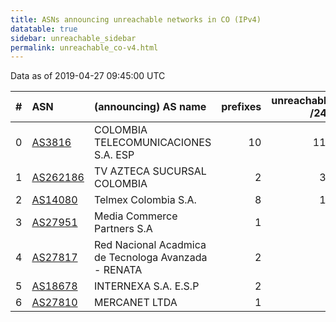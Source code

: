 ```yaml
---
title: ASNs announcing unreachable networks in CO (IPv4)
datatable: true
sidebar: unreachable_sidebar
permalink: unreachable_co-v4.html
---
```


Data as of 2019-04-27 09:45:00 UTC


<div class="datatable-begin"></div>

|   # | ASN                                      | (announcing) AS name                                 |   prefixes |   unreachable /24s |
|----:|:-----------------------------------------|:-----------------------------------------------------|-----------:|-------------------:|
|   0 | [AS3816](unreachable_AS3816-v4.html)     | COLOMBIA TELECOMUNICACIONES S.A. ESP                 |         10 |                119 |
|   1 | [AS262186](unreachable_AS262186-v4.html) | TV AZTECA SUCURSAL COLOMBIA                          |          2 |                 32 |
|   2 | [AS14080](unreachable_AS14080-v4.html)   | Telmex Colombia S.A.                                 |          8 |                 12 |
|   3 | [AS27951](unreachable_AS27951-v4.html)   | Media Commerce Partners S.A                          |          1 |                  4 |
|   4 | [AS27817](unreachable_AS27817-v4.html)   | Red Nacional Acadmica de Tecnologa Avanzada - RENATA |          2 |                  2 |
|   5 | [AS18678](unreachable_AS18678-v4.html)   | INTERNEXA S.A. E.S.P                                 |          2 |                  2 |
|   6 | [AS27810](unreachable_AS27810-v4.html)   | MERCANET LTDA                                        |          1 |                  1 |

<div class="datatable-end"></div>